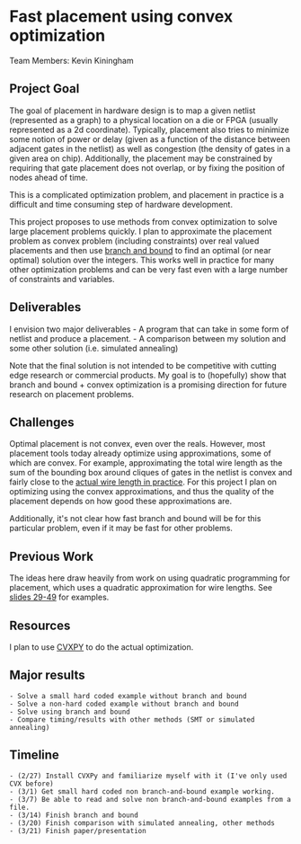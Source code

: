 Fast placement using convex optimization
===

Team Members: Kevin Kiningham

Project Goal
---
The goal of placement in hardware design is to map a given netlist (represented
as a graph) to a physical location on a die or FPGA (usually represented as a
2d coordinate).
Typically, placement also tries to minimize some notion of power or delay (given
as a function of the distance between adjacent gates in the netlist) as well as
congestion (the density of gates in a given area on chip).
Additionally, the placement may be constrained by requiring that gate placement
does not overlap, or by fixing the position of nodes ahead of time.

This is a complicated optimization problem, and placement in practice is a
difficult and time consuming step of hardware development.

This project proposes to use methods from convex optimization to solve large
placement problems quickly.
I plan to approximate the placement problem as convex problem (including
constraints) over real valued placements and then use
[branch and bound](https://web.stanford.edu/class/ee364b/lectures/bb_slides.pdf)
to find an optimal (or near optimal) solution over the integers.
This works well in practice for many other optimization problems and can be
very fast even with a large number of constraints and variables.

Deliverables
---
I envision two major deliverables
    - A program that can take in some form of netlist and produce a placement.
    - A comparison between my solution and some other solution (i.e. simulated annealing)

Note that the final solution is not intended to be competitive with cutting
edge research or commercial products.
My goal is to (hopefully) show that branch and bound + convex optimization is a
promising direction for future research on placement problems.

Challenges
---
Optimal placement is not convex, even over the reals.
However, most placement tools today already optimize using approximations, some
of which are convex.
For example, approximating the total wire length as the sum of the bounding box
around cliques of gates in the netlist is convex and fairly close to the
[actual wire length in practice](http://dl.acm.org/citation.cfm?id=1112348).
For this project I plan on optimizing using the convex approximations, and thus
the quality of the placement depends on how good these approximations are.

Additionally, it's not clear how fast branch and bound will be for this particular
problem, even if it may be fast for other problems.

Previous Work
---
The ideas here draw heavily from work on using quadratic programming for
placement, which uses a quadratic approximation for wire lengths.
See [slides 29-49](http://vlsicad.eecs.umich.edu/KLMH/downloads/book/chapter4/chap4-111206.pdf)
for examples.

Resources
---
I plan to use [CVXPY](http://www.cvxpy.org/en/latest/index.html)
to do the actual optimization.

Major results
---
	- Solve a small hard coded example without branch and bound
	- Solve a non-hard coded example without branch and bound
	- Solve using branch and bound
    - Compare timing/results with other methods (SMT or simulated annealing)

Timeline
---
    - (2/27) Install CVXPy and familiarize myself with it (I've only used CVX before)
    - (3/1) Get small hard coded non branch-and-bound example working.
    - (3/7) Be able to read and solve non branch-and-bound examples from a file.
    - (3/14) Finish branch and bound
    - (3/20) Finish comparison with simulated annealing, other methods
    - (3/21) Finish paper/presentation
